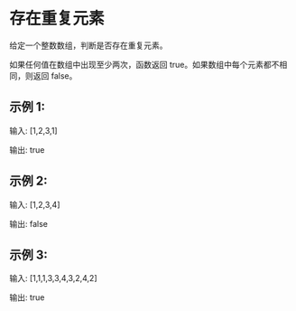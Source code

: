 # 存在重复元素

给定一个整数数组，判断是否存在重复元素。

如果任何值在数组中出现至少两次，函数返回 true。如果数组中每个元素都不相同，则返回 false。

## 示例 1:

输入: [1,2,3,1]

输出: true

## 示例 2:

输入: [1,2,3,4]

输出: false

## 示例 3:

输入: [1,1,1,3,3,4,3,2,4,2]

输出: true


